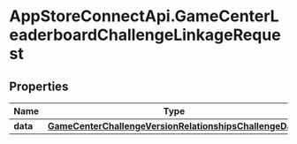 # AppStoreConnectApi.GameCenterLeaderboardChallengeLinkageRequest

## Properties

Name | Type | Description | Notes
------------ | ------------- | ------------- | -------------
**data** | [**GameCenterChallengeVersionRelationshipsChallengeData**](GameCenterChallengeVersionRelationshipsChallengeData.md) |  | 


